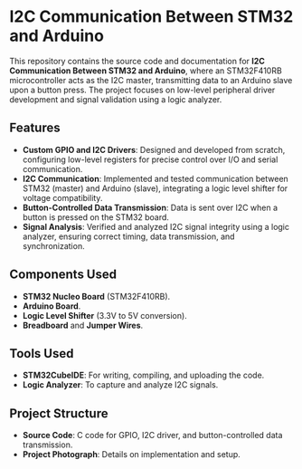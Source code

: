# I2C Communication Between STM32 and Arduino  

This repository contains the source code and documentation for **I2C Communication Between STM32 and Arduino**,
where an STM32F410RB microcontroller acts as the I2C master, transmitting data to an Arduino slave upon a button press. 
The project focuses on low-level peripheral driver development and signal validation using a logic analyzer.  

## Features  
- **Custom GPIO and I2C Drivers**: Designed and developed from scratch, configuring low-level registers for precise control over I/O and serial communication.  
- **I2C Communication**: Implemented and tested communication between STM32 (master) and Arduino (slave), integrating a logic level shifter for voltage compatibility.  
- **Button-Controlled Data Transmission**: Data is sent over I2C when a button is pressed on the STM32 board.  
- **Signal Analysis**: Verified and analyzed I2C signal integrity using a logic analyzer, ensuring correct timing, data transmission, and synchronization.  

## Components Used  
- **STM32 Nucleo Board** (STM32F410RB).  
- **Arduino Board**.  
- **Logic Level Shifter** (3.3V to 5V conversion).  
- **Breadboard** and **Jumper Wires**.  

## Tools Used  
- **STM32CubeIDE**: For writing, compiling, and uploading the code.  
- **Logic Analyzer**: To capture and analyze I2C signals.  

## Project Structure  
- **Source Code**: C code for GPIO, I2C driver, and button-controlled data transmission.  
- **Project Photograph**: Details on implementation and setup.  
